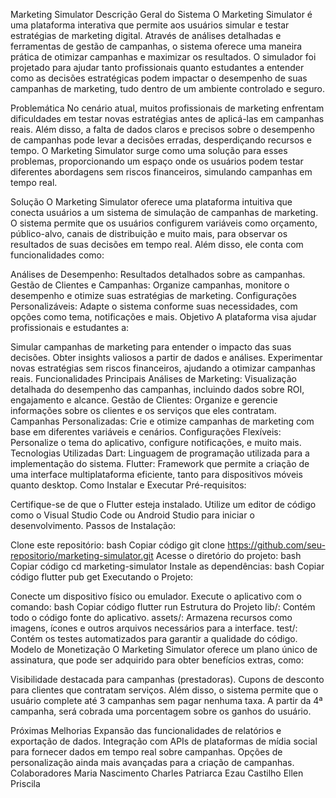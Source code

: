 Marketing Simulator
Descrição Geral do Sistema
O Marketing Simulator é uma plataforma interativa que permite aos usuários simular e testar estratégias de marketing digital. Através de análises detalhadas e ferramentas de gestão de campanhas, o sistema oferece uma maneira prática de otimizar campanhas e maximizar os resultados. O simulador foi projetado para ajudar tanto profissionais quanto estudantes a entender como as decisões estratégicas podem impactar o desempenho de suas campanhas de marketing, tudo dentro de um ambiente controlado e seguro.

Problemática
No cenário atual, muitos profissionais de marketing enfrentam dificuldades em testar novas estratégias antes de aplicá-las em campanhas reais. Além disso, a falta de dados claros e precisos sobre o desempenho de campanhas pode levar a decisões erradas, desperdiçando recursos e tempo. O Marketing Simulator surge como uma solução para esses problemas, proporcionando um espaço onde os usuários podem testar diferentes abordagens sem riscos financeiros, simulando campanhas em tempo real.

Solução
O Marketing Simulator oferece uma plataforma intuitiva que conecta usuários a um sistema de simulação de campanhas de marketing. O sistema permite que os usuários configurem variáveis como orçamento, público-alvo, canais de distribuição e muito mais, para observar os resultados de suas decisões em tempo real. Além disso, ele conta com funcionalidades como:

Análises de Desempenho: Resultados detalhados sobre as campanhas.
Gestão de Clientes e Campanhas: Organize campanhas, monitore o desempenho e otimize suas estratégias de marketing.
Configurações Personalizáveis: Adapte o sistema conforme suas necessidades, com opções como tema, notificações e mais.
Objetivo
A plataforma visa ajudar profissionais e estudantes a:

Simular campanhas de marketing para entender o impacto das suas decisões.
Obter insights valiosos a partir de dados e análises.
Experimentar novas estratégias sem riscos financeiros, ajudando a otimizar campanhas reais.
Funcionalidades Principais
Análises de Marketing: Visualização detalhada do desempenho das campanhas, incluindo dados sobre ROI, engajamento e alcance.
Gestão de Clientes: Organize e gerencie informações sobre os clientes e os serviços que eles contratam.
Campanhas Personalizadas: Crie e otimize campanhas de marketing com base em diferentes variáveis e cenários.
Configurações Flexíveis: Personalize o tema do aplicativo, configure notificações, e muito mais.
Tecnologias Utilizadas
Dart: Linguagem de programação utilizada para a implementação do sistema.
Flutter: Framework que permite a criação de uma interface multiplataforma eficiente, tanto para dispositivos móveis quanto desktop.
Como Instalar e Executar
Pré-requisitos:

Certifique-se de que o Flutter esteja instalado.
Utilize um editor de código como o Visual Studio Code ou Android Studio para iniciar o desenvolvimento.
Passos de Instalação:

Clone este repositório:
bash
Copiar código
git clone https://github.com/seu-repositorio/marketing-simulator.git
Acesse o diretório do projeto:
bash
Copiar código
cd marketing-simulator
Instale as dependências:
bash
Copiar código
flutter pub get
Executando o Projeto:

Conecte um dispositivo físico ou emulador.
Execute o aplicativo com o comando:
bash
Copiar código
flutter run
Estrutura do Projeto
lib/: Contém todo o código fonte do aplicativo.
assets/: Armazena recursos como imagens, ícones e outros arquivos necessários para a interface.
test/: Contém os testes automatizados para garantir a qualidade do código.
Modelo de Monetização
O Marketing Simulator oferece um plano único de assinatura, que pode ser adquirido para obter benefícios extras, como:

Visibilidade destacada para campanhas (prestadoras).
Cupons de desconto para clientes que contratam serviços.
Além disso, o sistema permite que o usuário complete até 3 campanhas sem pagar nenhuma taxa. A partir da 4ª campanha, será cobrada uma porcentagem sobre os ganhos do usuário.

Próximas Melhorias
Expansão das funcionalidades de relatórios e exportação de dados.
Integração com APIs de plataformas de mídia social para fornecer dados em tempo real sobre campanhas.
Opções de personalização ainda mais avançadas para a criação de campanhas.
Colaboradores
Maria Nascimento
Charles Patriarca
Ezau Castilho
Ellen Priscila
